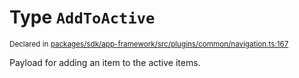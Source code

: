 # Type `AddToActive`
<sub>Declared in [packages/sdk/app-framework/src/plugins/common/navigation.ts:167](https://github.com/dxos/dxos/blob/5edae0c63/packages/sdk/app-framework/src/plugins/common/navigation.ts#L167)</sub>


Payload for adding an item to the active items.



